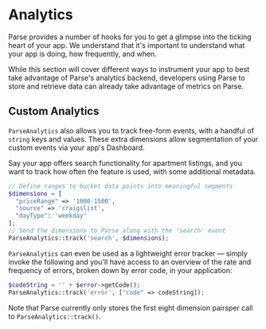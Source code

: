 # Analytics

Parse provides a number of hooks for you to get a glimpse into the ticking heart of your app. We understand that it's important to understand what your app is doing, how frequently, and when.

While this section will cover different ways to instrument your app to best take advantage of Parse's analytics backend, developers using Parse to store and retrieve data can already take advantage of metrics on Parse.

## Custom Analytics

`ParseAnalytics` also allows you to track free-form events, with a handful of `string` keys and values. These extra dimensions allow segmentation of your custom events via your app's Dashboard.

Say your app offers search functionality for apartment listings, and you want to track how often the feature is used, with some additional metadata.

````php
// Define ranges to bucket data points into meaningful segments
$dimensions = [
  "priceRange" => '1000-1500',
  "source" => 'craigslist',
  "dayType": 'weekday'
];
// Send the dimensions to Parse along with the 'search' event
ParseAnalytics::track('search', $dimensions);
````

`ParseAnalytics` can even be used as a lightweight error tracker &mdash; simply invoke the following and you'll have access to an overview of the rate and frequency of errors, broken down by error code, in your application:

````php
$codeString = '' + $error->getCode();
ParseAnalytics::track('error', ["code" => codeString]);
````

Note that Parse currently only stores the first eight dimension pairsper call to `ParseAnalytics::track()`.
